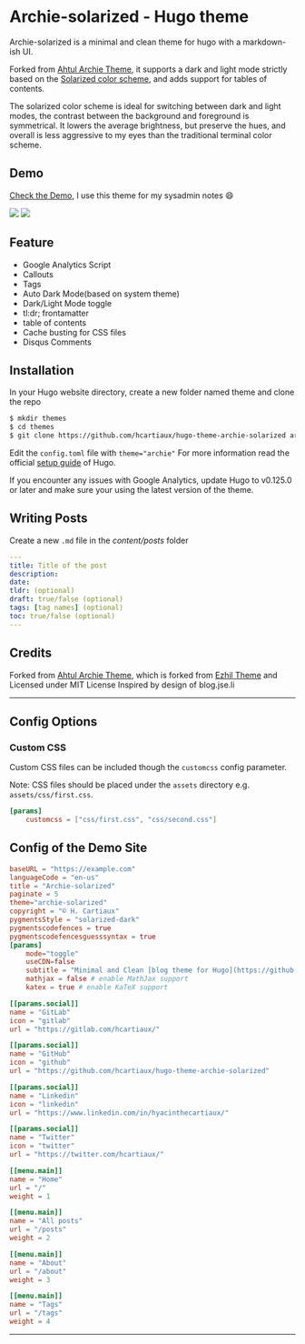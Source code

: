 # Archie-solarized - Hugo theme

Archie-solarized is a minimal and clean theme for hugo with a markdown-ish UI.

Forked from [Ahtul Archie Theme](https://github.com/athul/archie), it supports a dark and light mode strictly based on the [Solarized color scheme](https://ethanschoonover.com/solarized/), and adds support for tables of contents.

The solarized color scheme is ideal for switching between dark and light modes, the contrast between the background and foreground is symmetrical.
It lowers the average brightness, but preserve the hues, and overall is less aggressive to my eyes than the traditional terminal color scheme.

## Demo

[Check the Demo](https://hcartiaux.github.io/), I use this theme for my sysadmin notes :smile:

![](https://raw.githubusercontent.com/hcartiaux/hugo-theme-archie-solarized/master/images/theme.png)
![](https://raw.githubusercontent.com/hcartiaux/hugo-theme-archie-solarized/master/images/archie-dark.png)
## Feature
- Google Analytics Script
- Callouts
- Tags
- Auto Dark Mode(based on system theme)
- Dark/Light Mode toggle
- tl:dr; frontamatter
- table of contents
- Cache busting for CSS files
- Disqus Comments

## Installation
In your Hugo website directory, create a new folder named theme and clone the repo
```bash
$ mkdir themes
$ cd themes
$ git clone https://github.com/hcartiaux/hugo-theme-archie-solarized archie-solarized
```
Edit the `config.toml` file with `theme="archie"`
For more information read the official [setup guide](https://gohugo.io/installation/) of Hugo.

If you encounter any issues with Google Analytics, update Hugo to v0.125.0 or
later and make sure your using the latest version of the theme.

## Writing Posts
Create a new `.md` file in the *content/posts* folder
```yml
---
title: Title of the post
description:
date:
tldr: (optional)
draft: true/false (optional)
tags: [tag names] (optional)
toc: true/false (optional)
---
```

## Credits

Forked from [Ahtul Archie Theme](https://github.com/athul/archie), which is forked from [Ezhil Theme](https://github.com/vividvilla/ezhil) and Licensed under MIT License
Inspired by design of blog.jse.li

----

## Config Options

### Custom CSS
Custom CSS files can be included though the `customcss` config parameter.

Note: CSS files should be placed under the `assets` directory e.g. `assets/css/first.css`.

```toml
[params]
	customcss = ["css/first.css", "css/second.css"]
```


## Config of the Demo Site

```toml
baseURL = "https://example.com"
languageCode = "en-us"
title = "Archie-solarized"
paginate = 5
theme="archie-solarized"
copyright = "© H. Cartiaux"
pygmentsStyle = "solarized-dark"
pygmentscodefences = true
pygmentscodefencesguesssyntax = true
[params]
    mode="toggle"
    useCDN=false
    subtitle = "Minimal and Clean [blog theme for Hugo](https://github.com/hcartiaux/hugo-theme-archie-solarized)"
    mathjax = false # enable MathJax support
    katex = true # enable KaTeX support

[[params.social]]
name = "GitLab"
icon = "gitlab"
url = "https://gitlab.com/hcartiaux/"

[[params.social]]
name = "GitHub"
icon = "github"
url = "https://github.com/hcartiaux/hugo-theme-archie-solarized"

[[params.social]]
name = "Linkedin"
icon = "linkedin"
url = "https://www.linkedin.com/in/hyacinthecartiaux/"

[[params.social]]
name = "Twitter"
icon = "twitter"
url = "https://twitter.com/hcartiaux/"

[[menu.main]]
name = "Home"
url = "/"
weight = 1

[[menu.main]]
name = "All posts"
url = "/posts"
weight = 2

[[menu.main]]
name = "About"
url = "/about"
weight = 3

[[menu.main]]
name = "Tags"
url = "/tags"
weight = 4
```
---

